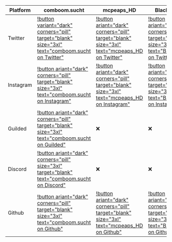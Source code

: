 | Platform | comboom.sucht | mcpeaps_HD | BlackDragon |
| -------- | ------------- | ---------- | ----------- |
|  Twitter | [!button variant="dark" corners="pill" target="blank" size="3xl" text="comboom.sucht on Twitter"](https://bit.ly/cbpstwitter) | [!button ariant="dark" corners="pill" target="blank" size="3xl" text="mcpeaps_HD on Twitter"](https://twitter.com/mcpeaps_hd) | [!button ariant="dark" corners="pill" target="blank" size="3xl" text="BlackDragon on Twitter"](https://twitter.com/Adrian37416838) |
|Instagram| [!button ariant="dark" corners="pill" target="blank" size="3xl" text="comboom.sucht on Instagram"](https://bit.ly/cbpsinstagram) | [!button ariant="dark" corners="pill" target="blank" size="3xl" text="mcpeaps_HD on Instagram"](https://www.instagram.com/mcpeaps_hd/) | [!button ariant="dark" corners="pill" target="blank" size="3xl" text="BlackDragon on Instagram"](https://www.instagram.com/blackdragon_cbps/) |
| Guilded | [!button ariant="dark" corners="pill" target="blank" size="3xl" text="comboom.sucht on Guilded"](https://www.guilded.gg/i/keNV5QMp) | :x: |  :x: | 
| Discord  | [!button ariant="dark" corners="pill" size="3xl" target="blank" text="comboom.sucht on Discord"](http://bit.ly/comboompunktsuchtdiscord) | :x: | :x: |
| Github | [!button ariant="dark" corners="pill" target="blank" size="3xl" text="comboom.sucht on Github"](https://bit.ly/cbps_Github) | [!button ariant="dark" corners="pill" target="blank" size="3xl" text="mcpeaps_HD on Github"](https://bit.ly/mahd_Github) | [!button ariant="dark" corners="pill" target="blank" size="3xl" text="BlackDragon on Github"](https://github.com/orgs/comboomPunkTsucht/people/BlackDragon-Bat) |